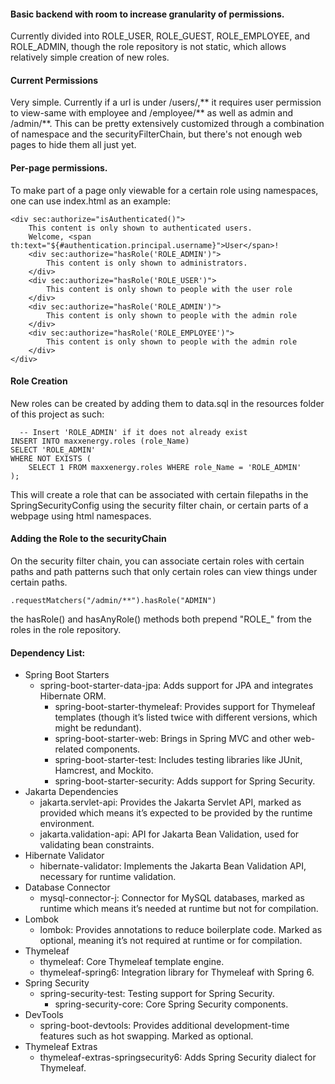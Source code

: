 #### Basic backend with room to increase granularity of permissions. 
  Currently divided into ROLE_USER, ROLE_GUEST, ROLE_EMPLOYEE, and ROLE_ADMIN, though the role repository is not static, which allows relatively simple creation of new roles.
  
#### Current Permissions  
Very simple. Currently if a url is under /users/,** it requires user permission to view-same with employee and /employee/** as well as admin and /admin/**. This can be pretty extensively customized through a combination of namespace and the securityFilterChain, but there's not enough web pages to hide them all just yet.

#### Per-page permissions.

To make part of a page only viewable for a certain role using namespaces, one can use index.html as an example:

```
<div sec:authorize="isAuthenticated()">
    This content is only shown to authenticated users.
    Welcome, <span th:text="${#authentication.principal.username}">User</span>!
    <div sec:authorize="hasRole('ROLE_ADMIN')">
        This content is only shown to administrators.
    </div>
    <div sec:authorize="hasRole('ROLE_USER')">
        This content is only shown to people with the user role
    </div>
    <div sec:authorize="hasRole('ROLE_ADMIN')">
        This content is only shown to people with the admin role
    </div>
    <div sec:authorize="hasRole('ROLE_EMPLOYEE')">
        This content is only shown to people with the admin role
    </div>
</div>
```
  
#### Role Creation
New roles can be created by adding them to data.sql in the resources folder of this project as such:
  
```
  -- Insert 'ROLE_ADMIN' if it does not already exist
INSERT INTO maxxenergy.roles (role_Name)
SELECT 'ROLE_ADMIN'
WHERE NOT EXISTS (
    SELECT 1 FROM maxxenergy.roles WHERE role_Name = 'ROLE_ADMIN'
);
```
This will create a role that can be associated with certain filepaths in the SpringSecurityConfig using the security filter chain, or certain parts of a webpage using html namespaces.

#### Adding the Role to the securityChain
On the security filter chain, you can associate certain roles with certain paths and path patterns such that only certain roles can view things under certain paths. 

```
.requestMatchers("/admin/**").hasRole("ADMIN")
```
the hasRole() and hasAnyRole() methods both prepend "ROLE_" from the roles in the role repository.


#### Dependency List:

- Spring Boot Starters
  - spring-boot-starter-data-jpa: Adds support for JPA and integrates Hibernate ORM.
    - spring-boot-starter-thymeleaf: Provides support for Thymeleaf templates (though it’s listed twice with different versions, which might be redundant).
    - spring-boot-starter-web: Brings in Spring MVC and other web-related components.
    - spring-boot-starter-test: Includes testing libraries like JUnit, Hamcrest, and Mockito.
    - spring-boot-starter-security: Adds support for Spring Security.
- Jakarta Dependencies
  - jakarta.servlet-api: Provides the Jakarta Servlet API, marked as provided which means it’s expected to be provided by the runtime environment.
  - jakarta.validation-api: API for Jakarta Bean Validation, used for validating bean constraints.
- Hibernate Validator
  - hibernate-validator: Implements the Jakarta Bean Validation API, necessary for runtime validation.
- Database Connector
   - mysql-connector-j: Connector for MySQL databases, marked as runtime which means it’s needed at runtime but not for compilation.
- Lombok
  - lombok: Provides annotations to reduce boilerplate code. Marked as optional, meaning it’s not required at runtime or for compilation.
- Thymeleaf
  - thymeleaf: Core Thymeleaf template engine.
  - thymeleaf-spring6: Integration library for Thymeleaf with Spring 6.
- Spring Security
  - spring-security-test: Testing support for Spring Security.
    - spring-security-core: Core Spring Security components.
- DevTools
  - spring-boot-devtools: Provides additional development-time features such as hot swapping. Marked as optional.
- Thymeleaf Extras
  - thymeleaf-extras-springsecurity6: Adds Spring Security dialect for Thymeleaf.
